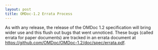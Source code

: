 ```yaml
---
layout: post
title: OMDoc-1.2 Errata Process
---
```

As with any release, the release of the OMDoc 1.2 specification will bring wider use and this flush out bugs that went unnoticed.  These bugs (called errata for	paper documents) are tracked in an errata document at https://github.com/OMDoc/OMDoc-1.2/doc/spec/errata.pdf.
